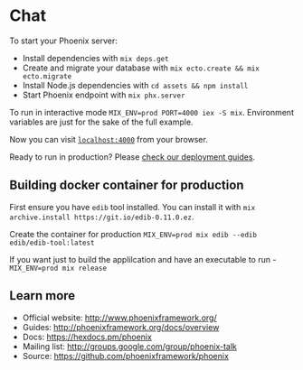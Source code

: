 # Chat

To start your Phoenix server:

  * Install dependencies with `mix deps.get`
  * Create and migrate your database with `mix ecto.create && mix ecto.migrate`
  * Install Node.js dependencies with `cd assets && npm install`
  * Start Phoenix endpoint with `mix phx.server`

  To run in interactive mode `MIX_ENV=prod PORT=4000 iex -S mix`.
  Environment variables are just for the sake of the full example.

Now you can visit [`localhost:4000`](http://localhost:4000) from your browser.

Ready to run in production? Please [check our deployment guides](http://www.phoenixframework.org/docs/deployment).

## Building docker container for production

First ensure you have `edib` tool installed.
You can install it with `mix archive.install https://git.io/edib-0.11.0.ez`.

Create the container for production `MIX_ENV=prod mix edib --edib edib/edib-tool:latest`

If you want just to build the applilcation and have an executable to run - `MIX_ENV=prod mix release`

## Learn more

  * Official website: http://www.phoenixframework.org/
  * Guides: http://phoenixframework.org/docs/overview
  * Docs: https://hexdocs.pm/phoenix
  * Mailing list: http://groups.google.com/group/phoenix-talk
  * Source: https://github.com/phoenixframework/phoenix
